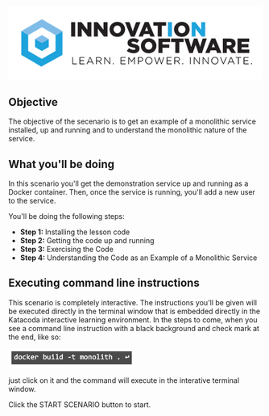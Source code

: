 ![logo](mstran-002/assets/logo-sm.png)

## Objective

The objective of the secenario is to get an example of a monolithic service installed, up and running and to understand the monolithic nature of the service.

## What you'll be doing 

In this scenario you'll get the demonstration service up and running as a Docker container. Then, once the service is running, you'll add a new user to the service.

You'll be doing the following steps:

* **Step 1:** Installing the lesson code
* **Step 2:** Getting the code up and running
* **Step 3:** Exercising the Code
* **Step 4:** Understanding the Code as an Example of a Monolithic Service

## Executing command line instructions 

This scenario is completely interactive. The instructions you'll be given will be executed directly in the terminal window that is embedded directly in the Katacoda interactive learning environment. In the steps to come, when you see a command line instruction with a black background and check mark at the end, like so:

![Katacoda command line](mstran-002/assets/command-01.png)

just click on it and the command will execute in the interative terminal window.

Click the START SCENARIO button to start.